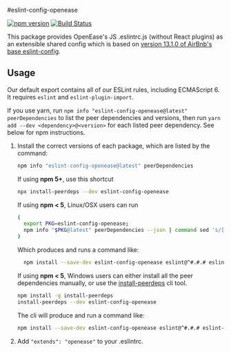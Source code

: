 #eslint-config-openease 

[![npm version](https://badge.fury.io/js/eslint-config-openease.svg)](https://badge.fury.io/js/eslint-config-openease)
[![Build Status](https://travis-ci.org/code-iai/eslint-config-openease.svg?branch=master)](https://travis-ci.org/code-iai/eslint-config-openease)

This package provides OpenEase's JS .eslintrc.js (without React plugins) as an extensible shared config which is based on [version 13.1.0 of AirBnb's base eslint-config](https://www.npmjs.com/package/eslint-config-airbnb-base/v/13.1.0).

## Usage

Our default export contains all of our ESLint rules, including ECMAScript 6. It requires `eslint` and `eslint-plugin-import`.

If you use yarn, run `npm info "eslint-config-openease@latest" peerDependencies` to list the peer dependencies and versions, then run `yarn add --dev <dependency>@<version>` for each listed peer dependency. See below for npm instructions. 

1. Install the correct versions of each package, which are listed by the command: 

   ```sh 
   npm info "eslint-config-openease@latest" peerDependencies 
   ``` 

   If using **npm 5+**, use this shortcut 

   ```sh 
   npx install-peerdeps --dev eslint-config-openease 
   ``` 

   If using **npm < 5**, Linux/OSX users can run 

   ```sh 
   ( 
     export PKG=eslint-config-openease; 
     npm info "$PKG@latest" peerDependencies --json | command sed 's/[\{\},]//g ; s/: /@/g' | xargs npm install --save-dev "$PKG@latest" 
   ) 
   ``` 

   Which produces and runs a command like: 

   ```sh 
     npm install --save-dev eslint-config-openease eslint@^#.#.# eslint-plugin-import@^#.#.# 
   ``` 

   If using **npm < 5**, Windows users can either install all the peer dependencies manually, or use the [install-peerdeps](https://github.com/nathanhleung/install-peerdeps) cli tool. 

   ```sh 
   npm install -g install-peerdeps 
   install-peerdeps --dev eslint-config-openease 
   ``` 

   The cli will produce and run a command like: 

   ```sh 
   npm install --save-dev eslint-config-openease eslint@^#.#.# eslint-plugin-import@^#.#.# 
   ``` 
   
2. Add `"extends": "openease"` to your .eslintrc.
